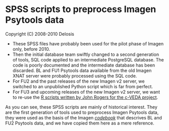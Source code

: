 # SPSS scripts to preprocess Imagen Psytools data

Copyright (C) 2008-2010 Delosis

- These SPSS files have probably been used for the pilot phase of Imagen
  only, before 2010.
- Then the initial database team swiftly changed to a second generation of
  tools, SQL code applied to an intermediate PostgreSQL database. The code
  is poorly documented and the intermediate database has been discarded.
  BL and FU1 Psytools data available from the old Imagen XNAT server were
  probably processed using the SQL code.
- For FU2 and the past releases of the new Imagen v2 server, we switched
  to an unpublished Python script which is far from perfect.
- For FU3 and upcoming releases of the new Imagen v2 server, we want to
  re-use the
  [R scripts written by John Rogers for the c-VEDA project](https://github.com/delosis/psytools).

As you can see, these SPSS scripts are mainly of historical interest. They
are the first generation of tools used to preprocess Imagen Psytools data,
they were used as the basis of the Imagen
[_codebook_](http://www.icpsr.umich.edu/icpsrweb/NAHDAP/support/faqs/2006/01/what-is-codebook)
that descrives BL and FU2 Psytools data, and we have copied them here as
a mere reference.
